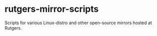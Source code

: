 rutgers-mirror-scripts
======================
Scripts for various Linux-distro and other open-source mirrors hosted
at Rutgers.

